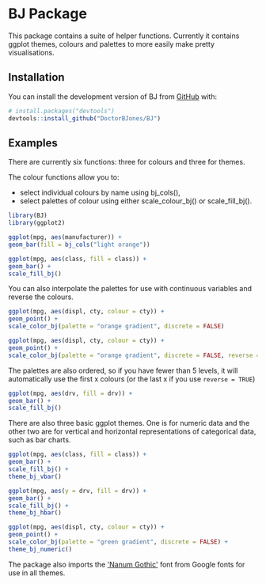 
# BJ Package

This package contains a suite of helper functions. Currently it contains ggplot themes, colours and palettes to more easily make pretty visualisations.

## Installation

You can install the development version of BJ from [GitHub](https://github.com/) with:

``` r
# install.packages("devtools")
devtools::install_github("DoctorBJones/BJ")
```

## Examples
 There are currently six functions: three for colours and three for themes. 
 
 The colour functions allow you to:
 * select individual colours by name using bj_cols(), 
 * select palettes of colour using either scale_colour_bj() or scale_fill_bj().

``` r
library(BJ)
library(ggplot2)

ggplot(mpg, aes(manufacturer)) +
geom_bar(fill = bj_cols("light orange"))

ggplot(mpg, aes(class, fill = class)) +
geom_bar() +
scale_fill_bj()
```
You can also interpolate the palettes for use with continuous variables and reverse the colours.
```r
ggplot(mpg, aes(displ, cty, colour = cty)) + 
geom_point() + 
scale_color_bj(palette = "orange gradient", discrete = FALSE)

ggplot(mpg, aes(displ, cty, colour = cty)) + 
geom_point() + 
scale_color_bj(palette = "orange gradient", discrete = FALSE, reverse = TRUE)
```
The palettes are also ordered, so if you have fewer than 5 levels, it will automatically use the first x colours (or the last x if you use `reverse = TRUE`)
``` r
ggplot(mpg, aes(drv, fill = drv)) +
geom_bar() +
scale_fill_bj()
```
There are also three basic ggplot themes. One is for numeric data and the other two are for vertical and horizontal representations of categorical data, such as bar charts.
``` r
ggplot(mpg, aes(class, fill = class)) +
geom_bar() +
scale_fill_bj() +
theme_bj_vbar()

ggplot(mpg, aes(y = drv, fill = drv)) +
geom_bar() +
scale_fill_bj() +
theme_bj_hbar()

ggplot(mpg, aes(displ, cty, colour = cty)) + 
geom_point() + 
scale_color_bj(palette = "green gradient", discrete = FALSE) +
theme_bj_numeric()
```
The package also imports the ['Nanum Gothic'](https://fonts.google.com/specimen/Nanum+Gothic) font from Google fonts for use in all themes.


